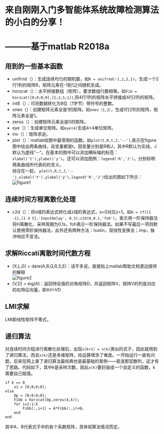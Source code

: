 # **来自刚刚入门多智能体系统故障检测算法的小白的分享！**   
# **———基于matlab R2018a**   
## **用到的一些基本函数**   
* unifrnd（）：生成连续均匀的随机数，如```R = unifrnd(-1,1,2,1)```，生成一个2行1列的矩阵R，矩阵元素在-1到1之间随机生成。   
* horzcat（）：水平拼接数组（矩阵），要求数组行数相等。如```Fib = horzcat([0;0;0;0],[1;1;1;1])```,将4行1列的矩阵水平拼接成4行2列的矩阵。   
* int8（）：可将数据转化为8位（1字节）带符号的整数。   
* ones（）：创建矩阵元素全是1的矩阵。如```ones（1,2）```，生成1行2列的矩阵，矩阵元素全是1。  
* zeros（）：创建矩阵元素全是0的矩阵。   
* eye（）：生成单位矩阵。如```eye(4)```生成4×4单位矩阵。
* inv（）：矩阵求逆。
* plot（）：matlab绘图中最常用的函数。如```plot(t,R,t,J,'--')```,表示在figure图中绘出两条曲线，自变量都是t，因变量分别是R和J，其中R默认为实线，J默认为虚线“--”。在基本的图中可以添加横纵轴的标签：```xlabel('t'),ylabel('y')```。还可以添加图例：```legend('R','J')```，分别标明两条曲线所代表的的含义。   
综合在一起，
```plot(t,R,t,J,'--'),xlabel('t'),ylabel('y'),legend('R','J')```绘出的图如下所示：      
![figure1](https://github.com/2163719/fury2me.github.io/blob/master/1.png)   

## **连续时间方程离散化处理**   
* c2d（）：将s域的表达式转化成z域的表达式，s=0对应z=1。如```H = tf([1 -1],[1 4 5],'InputDelay', 0.3);c2d(H,0.1,'foh')```，表示用一阶保持器法将H离散化，采样周期为0.1s，foh表示一阶保持器法。如果不写最后一项则默认使用零阶保持器法，此外还有两种方法：tustin，双线性变换法；imp，脉冲响应不变法。

## **求解Riccati离散时间代数方程**   
* [X,L,G] = dare(A,B,Q,R,S,E)：话不多说，直接贴上matlab帮助文档里边提供的解释   
![figure2]()   
* [V,D] = eig(A)：返回特征值的对角矩阵D，并返回矩阵V，矩阵V的列是对应的右特征向量，即A*V=V*D

## **LMI求解**  
LMI即线性矩阵不等式，

## **递归算法**      
对连续时间方程进行离散化处理后，出现```x(k+1) = x(k)```类似的式子，因此就用到了递归算法，而且```x(k)```还是多维矩阵，给运算增添了难度。一开始运行一直有问题，后来在网上查了递归算法最经典也是最基础的案例——斐波那契数列，这才有了思路。代码如下，其中k是采样次数，因此```x(k)```要封装成一个自定义的函数，k需要自己赋值。   
```
if k == 0
    x1 = [0;0;0;0];
else
    Op = [0;0;0;0];
    Fibb = horzcat(Op,zeros(4,k));
    for i=1:1:k
        Fibb(:,i+1) = A*Fibb(:,i)+B;
    end
end
```
其中A、B代表式子中的各个系数矩阵，具体视算法情况而定。

